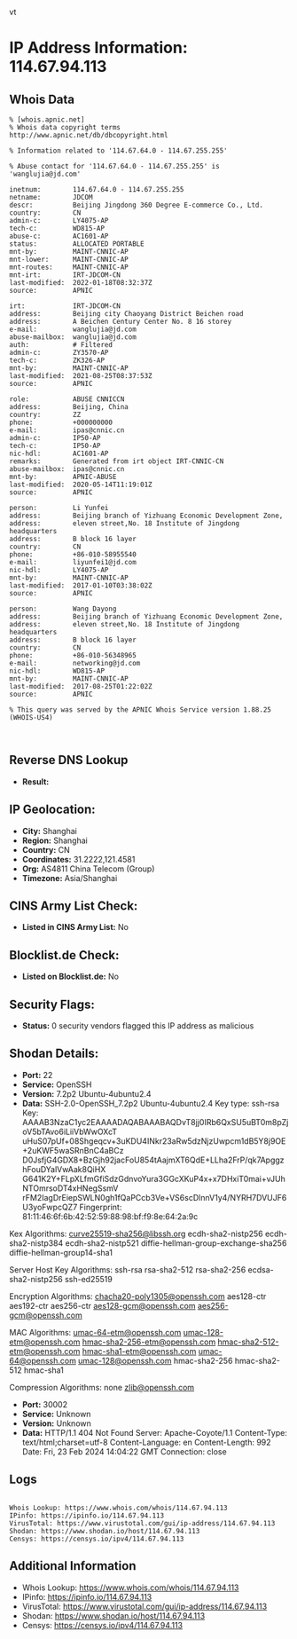 vt
# IP Address Information: 114.67.94.113

## Whois Data
```
% [whois.apnic.net]
% Whois data copyright terms    http://www.apnic.net/db/dbcopyright.html

% Information related to '114.67.64.0 - 114.67.255.255'

% Abuse contact for '114.67.64.0 - 114.67.255.255' is 'wanglujia@jd.com'

inetnum:        114.67.64.0 - 114.67.255.255
netname:        JDCOM
descr:          Beijing Jingdong 360 Degree E-commerce Co., Ltd.
country:        CN
admin-c:        LY4075-AP
tech-c:         WD815-AP
abuse-c:        AC1601-AP
status:         ALLOCATED PORTABLE
mnt-by:         MAINT-CNNIC-AP
mnt-lower:      MAINT-CNNIC-AP
mnt-routes:     MAINT-CNNIC-AP
mnt-irt:        IRT-JDCOM-CN
last-modified:  2022-01-18T08:32:37Z
source:         APNIC

irt:            IRT-JDCOM-CN
address:        Beijing city Chaoyang District Beichen road
address:        A Beichen Century Center No. 8 16 storey
e-mail:         wanglujia@jd.com
abuse-mailbox:  wanglujia@jd.com
auth:           # Filtered
admin-c:        ZY3570-AP
tech-c:         ZK326-AP
mnt-by:         MAINT-CNNIC-AP
last-modified:  2021-08-25T08:37:53Z
source:         APNIC

role:           ABUSE CNNICCN
address:        Beijing, China
country:        ZZ
phone:          +000000000
e-mail:         ipas@cnnic.cn
admin-c:        IP50-AP
tech-c:         IP50-AP
nic-hdl:        AC1601-AP
remarks:        Generated from irt object IRT-CNNIC-CN
abuse-mailbox:  ipas@cnnic.cn
mnt-by:         APNIC-ABUSE
last-modified:  2020-05-14T11:19:01Z
source:         APNIC

person:         Li Yunfei
address:        Beijing branch of Yizhuang Economic Development Zone,
address:        eleven street,No. 18 Institute of Jingdong headquarters
address:        B block 16 layer
country:        CN
phone:          +86-010-58955540
e-mail:         liyunfei1@jd.com
nic-hdl:        LY4075-AP
mnt-by:         MAINT-CNNIC-AP
last-modified:  2017-01-10T03:38:02Z
source:         APNIC

person:         Wang Dayong
address:        Beijing branch of Yizhuang Economic Development Zone,
address:        eleven street,No. 18 Institute of Jingdong headquarters
address:        B block 16 layer
country:        CN
phone:          +86-010-56348965
e-mail:         networking@jd.com
nic-hdl:        WD815-AP
mnt-by:         MAINT-CNNIC-AP
last-modified:  2017-08-25T01:22:02Z
source:         APNIC

% This query was served by the APNIC Whois Service version 1.88.25 (WHOIS-US4)



```
## Reverse DNS Lookup
- **Result:** 

## IP Geolocation:
- **City:** Shanghai
- **Region:** Shanghai
- **Country:** CN
- **Coordinates:** 31.2222,121.4581
- **Org:** AS4811 China Telecom (Group)
- **Timezone:** Asia/Shanghai

## CINS Army List Check:
- **Listed in CINS Army List:** 
No

## Blocklist.de Check:
- **Listed on Blocklist.de:** 
No

## Security Flags:
- **Status:** 0 security vendors flagged this IP address as malicious

## Shodan Details:
- **Port:** 22
- **Service:** OpenSSH
- **Version:** 7.2p2 Ubuntu-4ubuntu2.4
- **Data:** SSH-2.0-OpenSSH_7.2p2 Ubuntu-4ubuntu2.4
Key type: ssh-rsa
Key: AAAAB3NzaC1yc2EAAAADAQABAAABAQDvT8jj0IRb6QxSU5uBT0m8pZjoV5bTAvo6iLiiVbWwOXcT
uHuS07pUf+08Shgeqcv+3uKDU4INkr23aRw5dzNjzUwpcm1dB5Y8j9OE+2uKWF5waSRnBnC4aBCz
D0JsfjG4GDX8+BzGjh92jacFoU854tAajmXT6QdE+LLha2FrP/qk7ApggzhFouDYalVwAak8QiHX
G641K2Y+FLpXLfmGfiSdzGdnvoYura3GGcXKuP4x+x7DHxiT0mai+vJUhNTOmrsoDT4xHNegSsmV
rFM2IagDrEiepSWLN0gh1fQaPCcb3Ve+VS6scDlnnV1y4/NYRH7DVUJF6U3yoFwpcQZ7
Fingerprint: 81:11:46:6f:6b:42:52:59:88:98:bf:f9:8e:64:2a:9c

Kex Algorithms:
	curve25519-sha256@libssh.org
	ecdh-sha2-nistp256
	ecdh-sha2-nistp384
	ecdh-sha2-nistp521
	diffie-hellman-group-exchange-sha256
	diffie-hellman-group14-sha1

Server Host Key Algorithms:
	ssh-rsa
	rsa-sha2-512
	rsa-sha2-256
	ecdsa-sha2-nistp256
	ssh-ed25519

Encryption Algorithms:
	chacha20-poly1305@openssh.com
	aes128-ctr
	aes192-ctr
	aes256-ctr
	aes128-gcm@openssh.com
	aes256-gcm@openssh.com

MAC Algorithms:
	umac-64-etm@openssh.com
	umac-128-etm@openssh.com
	hmac-sha2-256-etm@openssh.com
	hmac-sha2-512-etm@openssh.com
	hmac-sha1-etm@openssh.com
	umac-64@openssh.com
	umac-128@openssh.com
	hmac-sha2-256
	hmac-sha2-512
	hmac-sha1

Compression Algorithms:
	none
	zlib@openssh.com


- **Port:** 30002
- **Service:** Unknown
- **Version:** Unknown
- **Data:** HTTP/1.1 404 Not Found
Server: Apache-Coyote/1.1
Content-Type: text/html;charset=utf-8
Content-Language: en
Content-Length: 992
Date: Fri, 23 Feb 2024 14:04:22 GMT
Connection: close



## Logs
```

Whois Lookup: https://www.whois.com/whois/114.67.94.113
IPinfo: https://ipinfo.io/114.67.94.113
VirusTotal: https://www.virustotal.com/gui/ip-address/114.67.94.113
Shodan: https://www.shodan.io/host/114.67.94.113
Censys: https://censys.io/ipv4/114.67.94.113

```
## Additional Information
- Whois Lookup: https://www.whois.com/whois/114.67.94.113
- IPinfo: https://ipinfo.io/114.67.94.113
- VirusTotal: https://www.virustotal.com/gui/ip-address/114.67.94.113
- Shodan: https://www.shodan.io/host/114.67.94.113
- Censys: https://censys.io/ipv4/114.67.94.113

